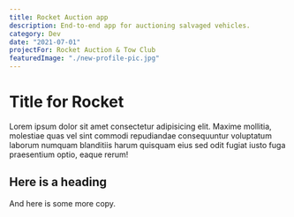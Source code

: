 ```yaml
---
title: Rocket Auction app
description: End-to-end app for auctioning salvaged vehicles.
category: Dev
date: "2021-07-01"
projectFor: Rocket Auction & Tow Club
featuredImage: "./new-profile-pic.jpg"
---
```


# Title for Rocket

Lorem ipsum dolor sit amet consectetur adipisicing elit. Maxime mollitia,
molestiae quas vel sint commodi repudiandae consequuntur voluptatum laborum
numquam blanditiis harum quisquam eius sed odit fugiat iusto fuga praesentium
optio, eaque rerum!

## Here is a heading

And here is some more copy.
